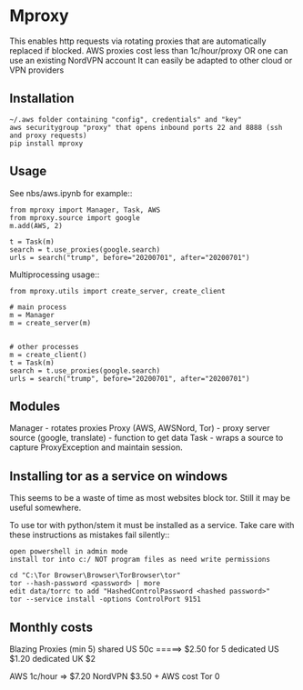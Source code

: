 Mproxy
======

This enables http requests via rotating proxies that are automatically replaced if blocked.
AWS proxies cost less than 1c/hour/proxy OR one can use an existing NordVPN account
It can easily be adapted to other cloud or VPN providers

Installation
------------

    ~/.aws folder containing "config", credentials" and "key"
    aws securitygroup "proxy" that opens inbound ports 22 and 8888 (ssh and proxy requests)
    pip install mproxy

Usage
-----

See nbs/aws.ipynb for example::

    from mproxy import Manager, Task, AWS
    from mproxy.source import google
    m.add(AWS, 2)
    
    t = Task(m)
    search = t.use_proxies(google.search)
    urls = search("trump", before="20200701", after="20200701")
    
Multiprocessing usage::

    from mproxy.utils import create_server, create_client

    # main process
    m = Manager
    m = create_server(m)
    
    
    # other processes
    m = create_client()
    t = Task(m)
    search = t.use_proxies(google.search)
    urls = search("trump", before="20200701", after="20200701")

Modules
-------

Manager - rotates proxies
Proxy (AWS, AWSNord, Tor) - proxy server
source (google, translate) - function to get data
Task - wraps a source to capture ProxyException and maintain session.    
  

Installing tor as a service on windows
--------------------------------------

This seems to be a waste of time as most websites block tor. Still it may be useful somewhere.

To use tor with python/stem it must be installed as a service. Take care with these instructions as mistakes fail silently::

    open powershell in admin mode
    install tor into c:/ NOT program files as need write permissions

    cd "C:\Tor Browser\Browser\TorBrowser\tor"
    tor --hash-password <password> | more
    edit data/torrc to add "HashedControlPassword <hashed password>"
    tor --service install -options ControlPort 9151

Monthly costs
-------------

Blazing Proxies (min 5)
shared US       50c =====> $2.50 for 5
dedicated US    $1.20
dedicated UK    $2

AWS             1c/hour => $7.20
NordVPN         $3.50 + AWS cost
Tor             0

